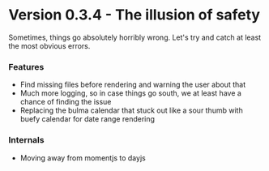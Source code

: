 # Version 0.3.4 - The illusion of safety

Sometimes, things go absolutely horribly wrong. Let's try and catch at least
the most obvious errors.

### Features
* Find missing files before rendering and warning the user about that
* Much more logging, so in case things go south, we at least have a chance of finding the issue
* Replacing the bulma calendar that stuck out like a sour thumb with buefy calendar for date range rendering

### Internals
* Moving away from momentjs to dayjs
